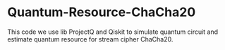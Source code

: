# Quantum-Resource-ChaCha20
This code we use lib ProjectQ and Qiskit to simulate quantum circuit and estimate quantum resource for stream cipher ChaCha20.
